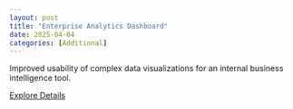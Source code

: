 ```yaml
---
layout: post
title: "Enterprise Analytics Dashboard"
date: 2025-04-04
categories: [Additional]
---
```



Improved usability of complex data visualizations for an internal business intelligence tool.

<a class="btn btn--secondary" href="#">Explore Details</a>

